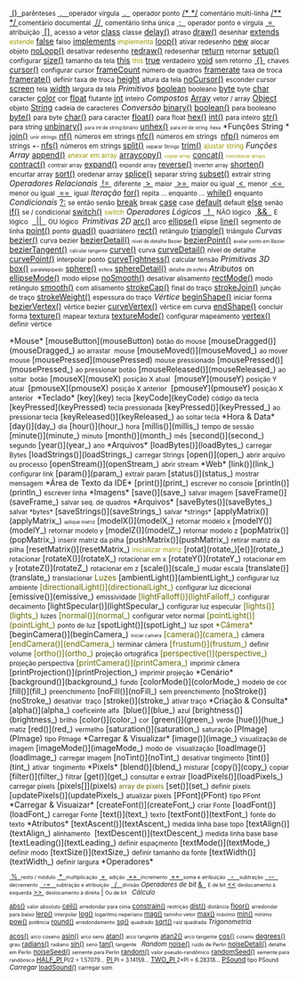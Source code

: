[ ()  ](parentheses)
<small>parênteses</small>
[ ,   ](comma)
<small>operador
vírgula</small>
[ ](multilinecomment)[ .  ](dot)
<small>operador
ponto</small>
[/* */](multilinecomment)
<small>comentário
multi-linha</small>
[/** */ ](doccomment)
<small>comentário
documental</small>
[ // ](comment)
<small>comentário
linha única</small>
[ ;  ](semicolon)
<small>operador
ponto
e
vírgula</small>
[ = ](assign)
<small>atribuição</small>
[ [] ](arrayaccess)
<small>acesso
a vetor</small>
[class](class)
<small>classe</small>
[delay()](delay_)
<small>atraso
            </small>
[draw()](draw_)
<small>desenhar</small>
[extends](extends)
<small><span style="color: rgb(153, 153, 0);">estende</span></small>
[false](false)
<small>falso</small>
[implements](implements)
<small style="color: rgb(153, 153, 0);">implementa</small>
[loop()](loop_)
<small>ativar
redesenho</small>
[new](new)
<small>alocar
objeto</small>
[noLoop()](noLoop_)
<small>desativar
redesenho</small>
[redraw()](redraw_)
<small>redesenhar</small>
[return](return)
<small>retornar</small>
[setup()](setup_)
<small>configurar</small>
[size()](size_)
<small>tamanho
da tela</small>
[this](this)
<small style="color: rgb(153, 153, 0);">this</small>
[true](true)
<small>verdadeiro</small>
[void](void)
<small>sem
retorno</small>
[ {} ](curlybraces)
<small>chaves</small>
[cursor()](cursor_)
<small>configurar
cursor</small>
[frameCount](frameCount)
<small>número de
quadros</small>
[framerate](framerate)
<small>taxa
de troca</small>
[framerate()](framerate_)
<small>definir
taxa
de troca</small>
[height](height)
<small>altura
da tela</small>
[noCursor()](noCursor_)
<small>esconder
cursor</small>
[screen](screen)
<small>tela</small>
[width](width)
<small>largura
da tela</small>
*Primitivos*
[boolean](boolean)
<small>booleano</small>
[byte](byte)
<small>byte</small>
[char](char)
<small>caracter</small>
[color](color)
<small>cor</small>
[float](float)
<small>flutante</small>
[int](int)
<small>inteiro</small>
*Compostos*
[Array](Array)
<small>vetor
/ array</small>
[Object](Object)
<small>objeto</small>
[String](String)
<small>cadeia
de caracteres</small>
*Conversão*
[binary()](binary_)
[boolean()](boolean_)
<small>para
booleano</small>
[byte()](byte_)
<small>para
byte</small>
[char()](char_)
<small>para
caracter</small>
[float()](float_)
<small>para
float</small>
[hex()](hex_)
[int()](int_)
<small>para
inteiro</small>
[str()](str_)
<small>para
string</small>
[unbinary()](unbinary_)
<small><font size="-2"><small>para int de string binário</small></font></small>
[unhex()](unhex_)
<small><font size="-2"><small>para int de string  hexa</small></font></small>
*Funções
String *
[join()](join_)
<small><small><font size="-1"><small><small>unir strings</small></small></font></small></small>
[nf()](nf_)
<small>números
em
strings </small>
[nfc()](nfc_)
<small>números
em
strings  </small>
[nfp()](nfp_)
<small>números
em
strings +- </small>
[nfs()](nfs_)
<small>números
em
strings </small>
[split()](split_)
<small><font size="-2"><small>separar Strings</small></font></small>
[trim()](trim_)
<small style="color: rgb(153, 153, 0);">ajustar string</small>
*Funções Array*
[append()](append_)
<small><span style="color: rgb(153, 153, 0);">anexar em array</span></small>
[arraycopy()](arraycopy_)
<small><font size="-2"><small><span style="color: rgb(153, 153, 0);">copiar array</span></small></font></small>
[concat()](concat_)
<small><font size="-2"><small><span style="color: rgb(153, 153, 0);">concatenar arrays</span></small></font></small>
[contract()](contract_)
<small><small>contrair
array</small></small>
[expand()](expand_)
<small><small>expandir
array</small></small>
[reverse()](reverse_)
<small><small>inverter
array</small></small>
[shorten()](shorten_)
<small>encurtar
array</small>
[sort()](sort_)
<small>oredenar
array</small>
[splice()](splice_)
<small>separar
string</small>
[subset()](subset_)
<small>extrair
string</small>
*Operadores Relacionais*
[ != ](inequality)
<small>diferente</small>
[ > ](greaterthan)
<small>maior</small>
[ >= ](greaterthanorequalto)
<small>maior
ou igual </small>
[ < ](lessthan)
<small>menor</small>
[ <= ](lessthanorequalto)
<small>menor
ou igual</small>
[ == ](equality)
<small>igual</small>
*Iteração*
[for()](for_)
<small>repita
... enquanto ...</small>
[while()](while_)
<small>enquanto</small>
*Condicionais*
[?:](conditional_)
<small>se
então senão</small>
[break](break)
<small>break</small>
[case](case)
<small>case</small>
[default](default)
<small>default</small>
[else](else)
<small>senão</small>
[if()](if_)
<small>se
/ condicional</small>
[switch()](switch_)
<small><span style="color: rgb(153, 153, 0);">switch</span></small>
*Operadores
Lógicos*
[  !  ](logicalNOT)
<small>NÃO
            </small><small>lógico </small>
[ &&
 ](logicalAND)
<small>E </small><small>lógico </small>
[  ||  ](logicalOR)
<small>OU </small><small>lógico </small>
*Primitivas 2D*
[arc()](arc_)
<small>arco</small>
[ellipse()](ellipse_)
<small>elipse</small>
[line()](line_)
<small>segmento
de linha</small>
[point()](point_)
<small>ponto</small>
[quad()](quad_)
<small>quadrilátero</small>
[rect()](rect_)
<small>retângulo</small>
[triangle()](triangle_)
<small>triângulo</small>
*Curvas*
[bezier()](bezier_)
<small>curva
bezier</small>
[bezierDetail()](bezierDetail_)
<small><font size="-2"><small>nível
de detalhe Bezier</small></font></small>
[bezierPoint()](bezierPoint_)
<small><font size="-2"><small>avaliar ponto em Bezier</small></font></small>
[bezierTangent()](bezierTangent_)
<small><font size="-2"><small>calcular tangente</small></font></small>
[curve()](curve_)
<small>curva</small>
[curveDetail()](curveDetail_)
<small>nível
de detalhe</small>
[curvePoint()](curvePoint_)
<small>interpolar
ponto</small>
[curveTightness()](curveTightness_)
<small>calcular
tensão</small>
*Primitivas 3D*
[box()](box_)
<small><font size="-2"><small>paralelepípedo</small></font></small>
[sphere()](sphere_)
<small><font size="-2"><small>esfera</small></font></small>
[sphereDetail()](sphereDetail_)
<small><font size="-2"><small>detalhe de esfera</small></font></small>
*Atributos*
on
[ellipseMode()](ellipseMode_)
<small>modo
elipse</small>
[noSmooth()](noSmooth_)
<small>desativar
alisamento</small>
[rectMode()](rectMode_)
<small>modo
retângulo</small>
[smooth()](smooth_)
<small>com
alisamento</small>
[strokeCap()](strokeCap_)
<small>final
do
traço</small>
[strokeJoin()](strokeJoin_)
<small>junção
de traço</small>
[strokeWeight()](strokeWeight_)
<small>espessura
do traço</small>
*Vértice*
[beginShape()](beginShape_)
<small>iniciar
forma</small>
[bezierVertex()](bezierVertex_)
<small>vértice
bezier</small>
[curveVertex()](curveVertex_)
<small>vértice
em
curva</small>
[endShape()](endShape_)
<small>concluir
forma</small>
[texture()](texture_)
<small>mapear
textura</small>
[textureMode()](textureMode_)
<small>configurar
mapeamento</small>
[vertex()](vertex_)
<small>definir
vértice

</small>
*Mouse*
[mouseButton](mouseButton)
<small>botão
do mouse</small>
[mouseDragged()](mouseDragged_)
<small>ao
arrastar  mouse</small>
[mouseMoved()](mouseMoved_)
<small>ao
mover mouse</small>
[mousePressed](mousePressed)
<small>mouse
pressionado</small>
[mousePressed()](mousePressed_)
<small>ao
pressionar botão</small>
[mouseReleased()](mouseReleased_)
<small>ao
soltar  botão</small>
[mouseX](mouseX)
<small>posição
X atual </small>
[mouseY](mouseY)
<small>posição
Y atual </small>
[pmouseX](pmouseX)
<small>posição
X anterior </small>
[pmouseY](pmouseY)
<small>posição
X anterior </small>
*Teclado*
[key](key)
<small>tecla</small>
[keyCode](keyCode)
<small>código
da tecla</small>
[keyPressed](keyPressed)
<small>tecla
pressionada</small>
[keyPressed()](keyPressed_)
<small>ao
pressionar tecla</small>
[keyReleased()](keyReleased_)
<small>ao
soltar tecla</small>
*Hora &
Data*
[day()](day_)
<small>dia</small>
[hour()](hour_)
<small>hora</small>
[millis()](millis_)
<small>tempo
de sessão </small>
[minute()](minute_)
<small>minuto</small>
[month()](month_)
<small>mês</small>
[second()](second_)
<small>segundo</small>
[year()](year_)
<small>ano</small>
*Arquivos*
[loadBytes()](loadBytes_)
<small>carregar
Bytes</small>
[loadStrings()](loadStrings_)
<small>carregar
Strings</small>
[open()](open_)
<small>abrir
arquivo ou processo</small>
[openStream()](openStream_)
<small>abrir
stream</small>
*Web*
[link()](link_)
<small>configurar
link</small>
[param()](param_)
<small>extrair
param</small>
[status()](status_)
<small>mostrar
mensagem</small>
*Área de
Texto da IDE*
[print()](print_)
<small>escrever
no console </small>
[println()](println_)
<small>escrever
linha</small>
*Imagens*
[save()](save_)
<small>salvar
imagem</small>
[saveFrame()](saveFrame_)
<small>salvar
seq. de quadros</small>
*Arquivos*
[saveBytes()](saveBytes_)
<small>salvar
            *bytes*</small>
[saveStrings()](saveStrings_)
<small>salvar
            *strings*</small>
[applyMatrix()](applyMatrix_)
<small><font size="-2"><small>aplique matriz</small></font></small>
[modelX()](modelX_)
<small>retornar
modelo x</small>
[modelY()](modelY_)
<small>retornar
modelo y</small>
[modelZ()](modelZ_)
<small>retornar
modelo z</small>
[popMatrix()](popMatrix_)
<small>inserir
matriz da pilha</small>
[pushMatrix()](pushMatrix_)
<small>retirar
matriz da pilha</small>
[resetMatrix()](resetMatrix_)
<small><span style="color: rgb(153, 153, 0);">inicializar matriz</span></small>
[rotat](rotate_)[e()](rotate_)
<small>rotacionar</small>
[rotateX()](rotateX_)
<small>rotacionar
em x</small>
[rotateY()](rotateY_)
<small>rotacionar
em y</small>
[rotateZ()](rotateZ_)
<small>rotacionar
em z</small>
[scale()](scale_)
<small>mudar
escala</small>
[translate()](translate_)
<small>translacionar</small>
<span style="color: rgb(102, 102, 0);">Luzes</span>
[ambientLight()](ambientLight_)
<small>configurar
luz ambiente</small>
<span style="color: rgb(102, 102, 0);">[directionalLight()](directionalLight_)</span>
<small>configurar
luz dicecional</small>
[emissive()](emissive_)
<small>emissividade</small>
<span style="color: rgb(102, 102, 0);">[lightFalloff()](lightFalloff_) </span>
<small>configurar 
decaimento</small>
<span style="color: rgb(102, 102, 0);"></span>[lightSpecular()](lightSpecular_)
<small>configurar
luz especular</small>
<span style="color: rgb(102, 102, 0);">[lights()](lights_)
</span>
<small>luzes</small>
<span style="color: rgb(102, 102, 0);">[normal()](normal_)
</span>
<small>configurar
vetor normal</small>
<span style="color: rgb(102, 102, 0);">[pointLight()](pointLight_) </span>
<small>ponto
de luz</small>
<span style="color: rgb(102, 102, 0);"></span>[spotLight()](spotLight_)
<small>luz
spot</small>
<span style="color: rgb(102, 102, 0);">*Câmera*

</span>
[beginCamera()](beginCamera_)
<small><font size="-2"><small>iniciar camera</small></font></small>
<span style="color: rgb(102, 102, 0);">[camera()](camera_)
</span>
<small>câmera</small>
<span style="color: rgb(102, 102, 0);">[endCamera()](endCamera_) </span>
<small>terminar
câmera</small>
<span style="color: rgb(102, 102, 0);">[frustum()](frustum_) </span>
<small>definir
volume</small>
<span style="color: rgb(102, 102, 0);">[ortho()](ortho_)
</span>
<small>projeção
ortográfica</small>
<span style="color: rgb(102, 102, 0);">[perspective()](perspective_) </span>
<small>projeção
perspectiva</small>
<span style="color: rgb(102, 102, 0);">[printCamera()](printCamera_) </span>
<small>imprimir
câmera</small>
<span style="color: rgb(102, 102, 0);"></span>[printProjection()](printProjection_)
<small>imprimir
projeção</small>
*Cenário*
[background()](background_)
<small>fundo</small>
[colorMode()](colorMode_)
<small>modelo
de cor </small>
[fill()](fill_)
<small>preenchimento</small>
[noFill()](noFill_)
<small>sem
preenchimento</small>
[noStroke()](noStroke_)
<small>desativar 
traço</small>
[stroke()](stroke_)
<small>ativar
traço</small>
*Criação &
Consulta*
[alpha()](alpha_)
<small>coeficeinte
alfa </small>
[blue()](blue_)
<small>azul</small>
[brightness()](brightness_)
<small>brilho</small>
[color()](color_)
<small>cor</small>
[green()](green_)
<small>verde</small>
[hue()](hue_)
<small>matiz</small>
[red()](red_)
<small>vermelho</small>
[saturation()](saturation_)
<small>saturação

</small>
[PImage](PImage)
<small>tipo
PImage</small>
*Carregar &
Visualizar*
[image()](image_)
<small>visualização
de imagem</small>
[imageMode()](imageMode_)
<small>modo
de  visualização</small>
[loadImage()](loadImage_)
<small>carregar
imagem</small>
[noTint()](noTint_)
<small>desativar
tingimento</small>
[tint()](tint_)
<small>ativar 
tingimento</small>
*Pixels*
[blend()](blend_)
<small>misturar</small>
[copy()](copy_)
<small>copiar</small>
[filter()](filter_)
<small>filtrar</small>
[get()](get_)
<small>consultar
e extrair</small>
[loadPixels()](loadPixels_)
<small>carregar
píxels</small>
[pixels[]](pixels)
<small style="color: rgb(102, 102, 0);">array de pixels</small>
[set()](set_)
<small>definir
pixels </small>
[updatePixels()](updatePixels_)
<small>atualizar
pixels</small>
[PFont](PFont)
<small>tipo
PFont</small>
*Carregar &
Visuaizar*
[createFont()](createFont_)
<small>criar
Fonte</small>
[loadFont()](loadFont_)
<small>carregar
Fonte</small>
[text()](text_)
<small>texto</small>
[textFont()](textFont_)
<small>fonte
do texto</small>
*Atributos*
[textAscent()](textAscent_)
<small>medida
linha base topo</small>
[textAlign()](textAlign_)
<small>alinhamento </small>
[textDescent()](textDescent_)
<small>medida
linha base base</small>
[textLeading()](textLeading_)
<small>definir
espaçmento</small>
[textMode()](textMode_)
<small>definir
modo</small>
[textSize()](textSize_)
<small>definir
tamanho da fonte</small>
[textWidth()](textWidth_)
<small>definir
largura</small>
*Operadores*
<small><small><font size="-1"><small><small><span style="color: rgb(102, 102, 0);">

</span></small></small></font></small></small>
[ %  ](modulo)
<small><small><font size="-1"><small><small>resto
/ módulo</small></small></font></small></small>
[ *  ](multiply)
<small><small><font size="-1"><small><small>multiplicação</small></small></font></small></small>
[ + ](addition)
<small><small><font size="-1"><small><small>adição</small></small></font></small></small>
[ ++  ](increment)
<small><small><font size="-1"><small><small>incremento</small></small></font></small></small>
[ +=  ](addassign)
<small><small><font size="-1"><small><small>soma
e
atribuição</small></small></font></small></small>
[  -   ](minus)
<small><small><font size="-1"><small><small>subtração</small></small></font></small></small>
[  --   ](decrement)
<small><small><font size="-1"><small><small>decremento</small></small></font></small></small>
[  -=   ](subtractassign)
<small><small><font size="-1"><small><small>subtração
e atribuição</small></small></font></small></small>
[  /   ](divide)
<small><small><font size="-1"><small><small>divisão</small></small></font></small></small>
*Operadores de bit*
[&
 ](bitwiseAND)
<small><small><font size="-1"><small><small>E
de bit</small></small></font></small></small>
[<<](leftshift)
<small><small><font size="-1"><small><small>deslocamento
à esquerda</small></small></font></small></small>
[>> ](rightshift)
<small><small><font size="-1"><small><small>deslocamento
à direita</small></small></font></small></small>
[|](bitwiseOR)
<small><small><font size="-1"><small><small>Ou de bit</small></small></font></small></small>
<small><small><font size="-1"><small><small> </small></small></font></small></small>
*Cálculo*
<small><small><font size="-1"><small><small><span style="color: rgb(102, 102, 0);"></span>

</small></small></font></small></small>
[abs()](abs_)
<small><small><font size="-1"><small><small>valor
absoluto</small></small></font></small></small>
[ceil()](ceil_)
<small><small><font size="-1"><small><small>arredondar para cima</small></small></font></small></small>
[constrain()](constrain_)
<small><small><font size="-1"><small><small>restrição</small></small></font></small></small>
[dist()](dist_)
<small><small><font size="-1"><small><small>distância</small></small></font></small></small>
[floor()](floor_)
<small><small><font size="-1"><small><small>arredondar para baixo</small></small></font></small></small>
[lerp()](lerp_)
<small><small><font size="-1"><small><small>interpolar</small></small></font></small></small>
[log()](log_)
<small><small><font size="-1"><small><small>logaritmo neperiano</small></small></font></small></small>
[mag()](mag_)
<small><small><font size="-1"><small><small>tamnho vetor</small></small></font></small></small>
[max()](max_)
<small><small><font size="-1"><small><small>máximo</small></small></font></small></small>
[min()](min_)
<small><small><font size="-1"><small><small>mínimo</small></small></font></small></small>
[pow()](pow_)
<small><small><font size="-1"><small><small>potência</small></small></font></small></small>
[round()](round_)
<small><small><font size="-1"><small><small>arredondamento</small></small></font></small></small>
[sq()](sq_)
<small><small><font size="-1"><small><small>quadrado</small></small></font></small></small>
[sqrt()](sqrt_)
<small><small><font size="-1"><small><small>raiz quadrada</small></small></font></small></small>
*Trigonometria*
<small><small><font size="-1"><small><small><span style="color: rgb(102, 102, 0);"></span>

</small></small></font></small></small>
[acos()](acos_)
<small><small><font size="-1"><small><small>arco
coseno</small></small></font></small></small>
[asin()](asin_)
<small><small><font size="-1"><small><small>arco seno</small></small></font></small></small>
[atan()](atan_)
<small><small><font size="-1"><small><small>arco tangente</small></small></font></small></small>
[atan2()](atan2_)
<small><small><font size="-1"><small><small>arco
tangente</small></small></font></small></small>
[cos()](cos_)
<small><small><font size="-1"><small><small>coseno</small></small></font></small></small>
[degrees()](degrees_)
<small><small><font size="-1"><small><small>grau</small></small></font></small></small>
[radians()](radians_)
<small><small><font size="-1"><small><small>radiano</small></small></font></small></small>
[sin()](sin_)
<small><small><font size="-1"><small><small>seno</small></small></font></small></small>
[tan()](tan_)
<small><small><font size="-1"><small><small>tangente</small></small></font></small></small>
<small><small><font size="-1"><small><small> </small></small></font></small></small>
*Random*
[noise()](noise_)
<small><small><font size="-1"><small><small>ruído de
Perlin</small></small></font></small></small>
[noiseDetail()](noiseDetail_)
<small><small><font size="-1"><small><small>detalhe em Perlin</small></small></font></small></small>
[noiseSeed()](noiseSeed_)
<small><small><font size="-1"><small><small>semente para Perlin</small></small></font></small></small>
[random()](random_)
<small><small><font size="-1"><small><small>valor
pseudo-randômico</small></small></font></small></small>
[randomSeed()](randomSeed_)
<small><small><font size="-1"><small><small>semente
para randômico</small></small></font></small></small>
[HALF_PI ](HALF_PI)
<small>PI/2
= 1.57079...</small>
[PI ](PI)
<small> PI
= 3.14159...</small>
[TWO_PI ](TWO_PI)
<small>2*PI
= 6.28318...</small>
[PSound](PSound)
<small>tipo
PSound</small>
*Carregar*
[loadSound()](loadSound_)
<small>carregar
som</small>

